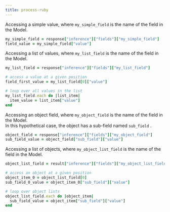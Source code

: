 ```yaml
---
title: process-ruby
---
```


Accessing a simple value, where `my_simple_field` is the name of the field in the Model.

```ruby
my_simple_field = response["inference"]["fields"]["my_simple_field"]
field_value = my_simple_field["value"]
```

Accessing a list of values, where `my_list_field` is the name of the field in the Model.

```ruby
my_list_field = response["inference"]["fields"]["my_list_field"]

# access a value at a given position
field_first_value = my_list_field[0]["value"]

# loop over all values in the list
my_list_field.each do |list_item|
  item_value = list_item["value"]
end
```

Accessing an object field, where `my_object_field` is the name of the field in the Model.\
In this hypothetical case, the object has a sub-field named `sub_field` .

```ruby
object_field = response["inference"]["fields"]["my_object_field"]
sub_field_value = object_field["sub_field"]["value"]
```

Accessing a list of objects, where `my_object_list_field` is the name of the field in the Model.

```ruby
object_list_field = result["inference"]["fields"]["my_object_list_field"]

# access an object at a given position
object_item_0 = object_list_field[0]
sub_field_0_value = object_item_0["sub_field"]["value"]

# loop over object lists
object_list_field.each do |object_item|
  sub_field_value = object_item["sub_field"]["value"]
end
```
